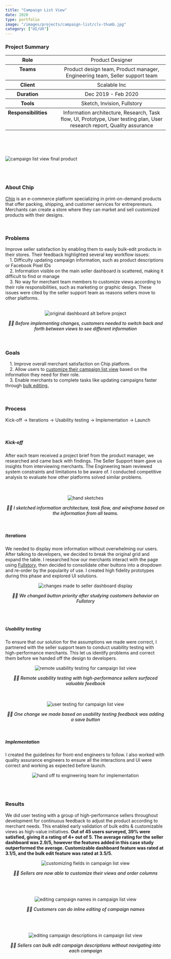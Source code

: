 ```yaml
---
title: "Campaign List View"
date: 2020
type: portfolio
image: "/images/projects/campaign-list/clv-thumb.jpg"
category: ["UI/UX"]
---
```




<h3>Project Summary</h3>
<div class="row">
	<div class="col-8">
		<table style="border-spacing:1rem;">
			<tr>
				<th style="vertical-align:text-top;"><b>Role</b></th>
				<th>&nbsp;&nbsp;</th>
				<th style="vertical-align:text-top;font-weight:normal;">Product Designer</th>
			</tr>
			<tr>
				<th style="vertical-align:text-top;"><b>Teams</b></th>
				<th>&nbsp;&nbsp;</th>
				<th style="vertical-align:text-top;font-weight:normal;">Product design team, Product manager, Engineering team, Seller support team</th>
			</tr>
			<tr>
				<th style="vertical-align:text-top;"><b>Client</b></th>
				<th>&nbsp;&nbsp;</th>
				<th style="vertical-align:text-top;font-weight:normal;">Scalable Inc</th>
			</tr>
			<tr>
				<th style="vertical-align:text-top;"><b>Duration</b></th>
				<th>&nbsp;&nbsp;</th>
				<th style="vertical-align:text-top;font-weight:normal;">Dec 2019 - Feb 2020</th>
			</tr>
			<tr>
				<th style="vertical-align:text-top;"><b>Tools</b></th>
				<th>&nbsp;&nbsp;</th>
				<th style="vertical-align:text-top;font-weight:normal;">Sketch, Invision, Fullstory</th>
			</tr>
			<tr>
				<th style="vertical-align:text-top;"><b>Responsibilities</b></th>
				<th>&nbsp;&nbsp;</th>
				<th style="vertical-align:text-top;font-weight:normal;">Information architecture, Research, Task flow, UI, Prototype, User testing plan, User research report, Quality assurance</th>
			</tr>
		</table>
	</div>
</div>
<br><br><br>

<p><img src="/images/projects/campaign-list/clv-cover.jpg" loading="lazy" alt="campaign list view final product"></p>
<br><br>



<h3>About Chip</h3>
<div class="row">
	<div class="col-8">
	<p>
		<a href="https://www.chipchip.com/" target="_blank" rel="noopener noreferrer">Chip</a> is an e-commerce platform specializing in print-on-demand products that offer packing, shipping, and customer services for entrepreneurs. Merchants can create a store where they can market and sell customized products with their designs.
	</p><br>
	</div>
</div>



<h3>Problems</h3>
<div class="row">
	<div class="col-8">
		Improve seller satisfaction by enabling them to easily bulk-edit products in their stores. Their feedback highlighted several key workflow issues:<br>
		&emsp;1. Difficulty updating campaign information, such as product descriptions or Facebook Pixel IDs<br>
		&emsp;2. Information visible on the main seller dashboard is scattered, making it difficult to find or manage<br>
		&emsp;3. No way for merchant team members to customize views according to their role responsibilities, such as marketing or graphic design. These issues were cited by the seller support team as reasons sellers move to other platforms.<br>
		<br>
	</div>
</div>

<div style="text-align:center;">
	<p><img src="/images/projects/campaign-list/before-changes.jpg" loading="lazy" alt="original dashboard alt before project"></p>
	<i style="font-weight:500;">&#9757;&#127995; Before implementing changes, customers needed to switch back and forth between views to see different information</i><br><br>
</div>
<br>



<h3>Goals</h3>
<div class="row">
	<div class="col-8">
		<p>
		&emsp;1. Improve overall merchant satisfaction on Chip platform.<br>
		&emsp;2. Allow users to <a href="./#customizable_view">customize their campaign list view</a> based on the information they need for their role.<br>
		&emsp;3. Enable merchants to complete tasks like updating campaigns faster through <a href="./#bulk_edit_name">bulk editing.</a></p>
		<br>
	</div>
</div>



<h3>Process</h3>
<div class="row">
	<div class="col-8">
		Kick-off &rarr; Iterations &rarr; Usability testing &rarr; Implementation &rarr; Launch
	</div>
</div>
<br><br>

<h5>Kick-off</h5>
<div class="row">
	<div class="col-8">
		After each team received a project brief from the product manager, we researched and came back with findings. The Seller Support team gave us insights from interviewing merchants. The Engineering team reviewed system constraints and limitations to be aware of. I conducted competitive analysis to evaluate how other platforms solved similar problems.
	</div>
</div>
<br><br>

<div style="text-align:center;">
	<p><img src="/images/projects/campaign-list/hand-sketches.jpg" loading="lazy" alt="hand sketches"></p>
	<i style="font-weight:500;">&#9757;&#127995; I sketched information architecture, task flow, and wireframe based on the information from all teams.</i><br><br>
</div>
<br>

<h5>Iterations</h5>
<div class="row">
	<div class="col-8">
		<p>We needed to display more information without overwhelming our users. After talking to developers, we decided to break the original grid and expand the table. I researched how our merchants interact with the page using <a href="https://www.fullstory.com/" target="_blank" rel="noopener noreferrer">Fullstory</a>, then decided to consolidate other buttons into a dropdown and re-order by the popularity of use. I created high fidelity prototypes during this phase and explored UI solutions.</p>
	</div>
</div>

<div style="text-align:center;">
	<p><img src="/images/projects/campaign-list/after-research.jpg" loading="lazy" alt="changes made to seller dashboard display"></p>
	<i style="font-weight:500;">&#9757;&#127995; We changed button priority after studying customers behavior on Fullstory</i><br><br>
</div><br><br>

<h5>Usability testing</h5>
<div class="row">
	<div class="col-8">
		<p>To ensure that our solution for the assumptions we made were correct, I partnered with the seller support team to conduct usability testing with high-performance merchants. This let us identify problems and correct them before we handed off the design to developers.</p>
	</div>
</div>

<div style="text-align:center;">
	<p><img src="/images/projects/campaign-list/remote-user-test.jpg" loading="lazy" alt="remote usability testing for campaign list view"></p>
	<i style="font-weight:500;">&#9757;&#127995; Remote usability testing with high-performance sellers surfaced valuable feedback</i><br><br>
</div>
<br>

<div style="text-align:center;">
	<p><img src="/images/projects/campaign-list/after-testing.jpg" loading="lazy" alt="user testing for campaign list view"></p>
	<i style="font-weight:500;">&#9757;&#127995; One change we made based on usability testing feedback was adding a save button</i><br><br>
</div>
<br>



<h5>Implementation</h5>
<div class="row">
	<div class="col-8">
		<p>I created the guidelines for front-end engineers to follow. I also worked with quality assurance engineers to ensure all the interactions and UI were correct and working as expected before launch.</p>
	</div>
</div>

<div style="text-align:center;">
	<p><img src="/images/projects/campaign-list/eng-hand-off.jpg" loading="lazy" alt="hand off to engineering team for implementation"></p>
</div><br><br>



<h3>Results</h3>
<div class="row">
	<div class="col-8">
		<p>We did user testing with a group of high-performance sellers throughout development for continuous feedback to adjust the product according to merchant needs. This enabled early validation of bulk edits & customizable views as high-value initiatives. <b>Out of 45 users surveyed, 39% were satisfied, giving it a rating of 4+ out of 5. The average rating for the seller dashboard was 2.9/5, however the features added in this case study outperformed the average. Customizable dashboard feature was rated at 3.1/5, and the bulk edit feature was rated at 3.5/5.</b></p>
	</div>
</div>

<div id="customizable_view" style="text-align:center;">
	<p><img src="/images/projects/campaign-list/customize-view.jpg" loading="lazy" alt="customizing fields in campaign list view"></p>
	<i style="font-weight:500;">&#9757;&#127995; Sellers are now able to customize their views and order columns</i><br><br>
</div><br><br>

<div id="bulk_edit_name" style="text-align:center;">
	<p><img src="/images/projects/campaign-list/inline-editing.jpg" loading="lazy" alt="editing campaign names in campaign list view"></p>
	<i style="font-weight:500;">&#9757;&#127995; Customers can do inline editing of campaign names</i><br><br>
</div><br><br>

<div style="text-align:center;">
	<p><img src="/images/projects/campaign-list/edit-desc.jpg" loading="lazy" alt="editing campaign descriptions in campaign list view"></p>
	<i style="font-weight:500;">&#9757;&#127995; Sellers can bulk edit campaign descriptions without navigating into each campaign</i><br><br>
</div>
<br><br>
